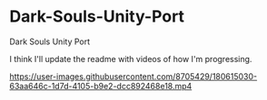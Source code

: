 # Dark-Souls-Unity-Port
Dark Souls Unity Port

I think I'll update the readme with videos of how I'm progressing.

https://user-images.githubusercontent.com/8705429/180615030-63aa646c-1d7d-4105-b9e2-dcc892468e18.mp4

